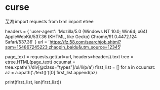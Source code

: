 # curse
芜湖
import requests
from lxml import etree

headers = {
    'user-agent':
        'Mozilla/5.0 (Windows NT 10.0; Win64; x64) AppleWebKit/537.36 (KHTML, like Gecko) Chrome/91.0.4472.124 Safari/537.36'
}
url = 'https://fz.58.com/searchjob.shtml?spm=154867245223.zhaopin_baidu&utm_source=12345'

page_text = requests.get(url=url, headers=headers).text
tree = etree.HTML(page_text)
ocuumat = tree.xpath('//div[@class="types"]/ul/li/p/a')
first_list = []
for a in ocuumat:
    az = a.xpath('./text()')[0]
    first_list.append(az)
     
print(first_list, len(first_list))
